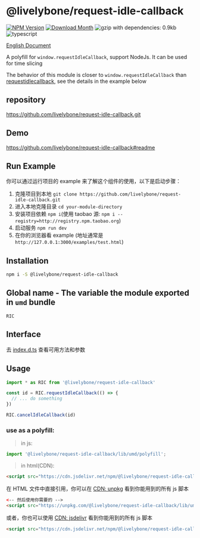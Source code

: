 # @livelybone/request-idle-callback
[![NPM Version](http://img.shields.io/npm/v/@livelybone/request-idle-callback.svg?style=flat-square)](https://www.npmjs.com/package/@livelybone/request-idle-callback)
[![Download Month](http://img.shields.io/npm/dm/@livelybone/request-idle-callback.svg?style=flat-square)](https://www.npmjs.com/package/@livelybone/request-idle-callback)
![gzip with dependencies: 0.9kb](https://img.shields.io/badge/gzip--with--dependencies-0.9kb-brightgreen.svg "gzip with dependencies: 0.9kb")
![typescript](https://img.shields.io/badge/typescript-supported-blue.svg "typescript")

[English Document](./README.md)

A polyfill for `window.requestIdleCallback`, support NodeJs. It can be used for time slicing

The behavior of this module is closer to `window.requestIdleCallback`
than [requestidlecallback](https://www.npmjs.com/package/requestidlecallback), see the details in the example below

## repository
https://github.com/livelybone/request-idle-callback.git

## Demo
https://github.com/livelybone/request-idle-callback#readme

## Run Example
你可以通过运行项目的 example 来了解这个组件的使用，以下是启动步骤：

1. 克隆项目到本地 `git clone https://github.com/livelybone/request-idle-callback.git`
2. 进入本地克隆目录 `cd your-module-directory`
3. 安装项目依赖 `npm i`(使用 taobao 源: `npm i --registry=http://registry.npm.taobao.org`)
4. 启动服务 `npm run dev`
5. 在你的浏览器看 example (地址通常是 `http://127.0.0.1:3000/examples/test.html`)

## Installation
```bash
npm i -S @livelybone/request-idle-callback
```

## Global name - The variable the module exported in `umd` bundle
`RIC`

## Interface
去 [index.d.ts](./index.d.ts) 查看可用方法和参数

## Usage
```js
import * as RIC from '@livelybone/request-idle-callback'

const id = RIC.requestIdleCallback(() => {
  // ... do something
})

RIC.cancelIdleCallback(id)
```

### use as a polyfill:
> in js:
```js
import '@livelybone/request-idle-callback/lib/umd/polyfill';
```

> in html(CDN):
```html
<script src="https://cdn.jsdelivr.net/npm/@livelybone/request-idle-callback/lib/umd/polyfill.js"></script>
```

在 HTML 文件中直接引用，你可以在 [CDN: unpkg](https://unpkg.com/@livelybone/request-idle-callback/lib/umd/) 看到你能用到的所有 js 脚本
```html
<-- 然后使用你需要的 -->
<script src="https://unpkg.com/@livelybone/request-idle-callback/lib/umd/<--module-->.js"></script>
```

或者，你也可以使用 [CDN: jsdelivr](https://cdn.jsdelivr.net/npm/@livelybone/request-idle-callback/lib/umd/) 看到你能用到的所有 js 脚本
```html
<script src="https://cdn.jsdelivr.net/npm/@livelybone/request-idle-callback/lib/umd/<--module-->.js"></script>
```
